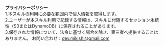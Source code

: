 **プライバシーポリシー**  
1.本スキルの利用に必要な範囲内で個人情報を取得します。  
2.ユーザーが本スキル利用で記録する情報は、スキルに付随するセッション永続性（S3またはDynamoDB）に保存されることがあります。  
3.保存された情報について、法令に基づく場合を除き、第三者へ提供することはありません。
お問い合わせ：dev.mikishi@gmail.com
